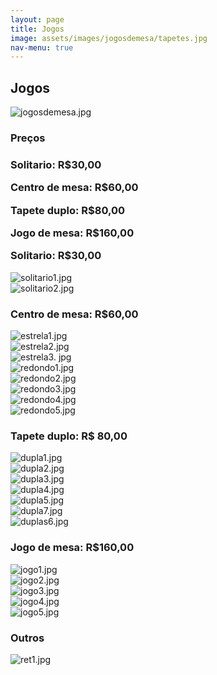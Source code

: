 ```yaml
---
layout: page
title: Jogos
image: assets/images/jogosdemesa/tapetes.jpg
nav-menu: true
---
```


<h2>Jogos</h2>
<!-- Begin Jogos de Mesa Gallery -->
<div class="4u$"><span class="image fit"><img src="{% link /assets/jogosdemesa/tapetes.jpg %}" alt="jogosdemesa.jpg" /></span></div>

<h3>Preços<h3>
<div class="box">
	<p>Solitario: R$30,00</p>
	<p>Centro de mesa: R$60,00</p>
	<p>Tapete duplo: R$80,00</p>
    <p>Jogo de mesa: R$160,00</p>
</div

<h3>Solitario: R$30,00</h3>
<div class="box alt">
	<div class="row 50% uniform">
		<div class="4u"><span class="image fit"><img src="{% link /assets/jogosdemesa/solitario1.jpg %}" alt="solitario1.jpg" /></span></div>
		<div class="4u$"><span class="image fit"><img src="{% link /assets/jogosdemesa/solitario2.jpg %}" alt="solitario2.jpg" /></span></div>
	</div>
</div>
<h3>Centro de mesa: R$60,00</h3>
<div class="box alt">
	<div class="row 50% uniform">
		<div class="4u"><span class="image fit"><img src="{% link /assets/jogosdemesa/estrela1.jpg %}" alt="estrela1.jpg" /></span></div>
		<div class="4u"><span class="image fit"><img src="{% link /assets/jogosdemesa/estrela2.jpg %}" alt="estrela2.jpg" /></span></div>
		<div class="4u$"><span class="image fit"><img src="{% link /assets/jogosdemesa/estrela3.jpg %}" alt="estrela3.
		jpg" /></span></div>
		<div class="4u"><span class="image fit"><img src="{% link /assets/jogosdemesa/redondo1.jpg %}" alt="redondo1.jpg" /></span></div>
		<div class="4u"><span class="image fit"><img src="{% link /assets/jogosdemesa/redondo2.jpg %}" alt="redondo2.jpg" /></span></div>
		<div class="4u$"><span class="image fit"><img src="{% link /assets/jogosdemesa/redondo3.jpg %}" alt="redondo3.jpg" /></span></div>
		<!-- Break -->
		<div class="4u"><span class="image fit"><img src="{% link /assets/jogosdemesa/redondo4.jpg %}" alt="redondo4.jpg" /></span></div>
		<div class="4u$"><span class="image fit"><img src="{% link /assets/jogosdemesa/redondo5.jpg %}" alt="redondo5.jpg" /></span></div>
	</div>
</div>

<h3>Tapete duplo: R$ 80,00</h3>
<div class="box alt">
	<div class="row 50% uniform">
		<div class="4u"><span class="image fit"><img src="{% link /assets/jogosdemesa/dupla1.jpg %}" alt="dupla1.jpg" /></span></div>
		<div class="4u"><span class="image fit"><img src="{% link /assets/jogosdemesa/dupla2.jpg %}" alt="dupla2.jpg" /></span></div>
		<div class="4u$"><span class="image fit"><img src="{% link /assets/jogosdemesa/dupla3.jpg %}" alt="dupla3.jpg" /></span></div>
		<!-- Break -->
		<div class="4u"><span class="image fit"><img src="{% link /assets/jogosdemesa/dupla4.jpg %}" alt="dupla4.jpg" /></span></div>
		<div class="4u"><span class="image fit"><img src="{% link /assets/jogosdemesa/dupla5.jpg %}" alt="dupla5.jpg" /></span></div>
		<div class="4u$"><span class="image fit"><img src="{% link /assets/jogosdemesa/dupla7.jpg %}" alt="dupla7.jpg" /></span></div>
		<!-- Break -->
		<div class="4u$"><span class="image fit"><img src="{% link /assets/jogosdemesa/duplas6.jpg %}" alt="duplas6.jpg" /></span></div>
	</div>
</div>

<h3>Jogo de mesa: R$160,00</h3>
<div class="box alt">
	<div class="row 50% uniform">
		<div class="4u"><span class="image fit"><img src="{% link /assets/jogosdemesa/jogo1.jpg %}" alt="jogo1.jpg" /></span></div>
		<div class="4u"><span class="image fit"><img src="{% link /assets/jogosdemesa/jogo2.jpg %}" alt="jogo2.jpg" /></span></div>
		<div class="4u$"><span class="image fit"><img src="{% link /assets/jogosdemesa/jogo3.jpg %}" alt="jogo3.jpg" /></span></div>
		<!-- Break -->
		<div class="4u"><span class="image fit"><img src="{% link /assets/jogosdemesa/jogo4.jpg %}" alt="jogo4.jpg" /></span></div>
		<div class="4u$"><span class="image fit"><img src="{% link /assets/jogosdemesa/jogo5.jpg %}" alt="jogo5.jpg" /></span></div>
	</div>
</div>

<h3>Outros</h3>
<div class="box alt">
	<div class="row 50% uniform">
		<div class="4u$"><span class="image fit"><img src="{% link /assets/jogosdemesa/ret1.jpg %}" alt="ret1.jpg" /></span></div>
	</div>
</div>

<!-- End Jogos de Mesa Gallery -->